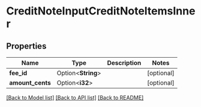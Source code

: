 # CreditNoteInputCreditNoteItemsInner

## Properties

Name | Type | Description | Notes
------------ | ------------- | ------------- | -------------
**fee_id** | Option<**String**> |  | [optional]
**amount_cents** | Option<**i32**> |  | [optional]

[[Back to Model list]](../README.md#documentation-for-models) [[Back to API list]](../README.md#documentation-for-api-endpoints) [[Back to README]](../README.md)


